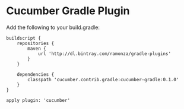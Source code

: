 Cucumber Gradle Plugin
===

Add the following to your build.gradle:

    buildscript {
        repositories {
            maven {
                url 'http://dl.bintray.com/ramonza/gradle-plugins'
            }
        }

        dependencies {
            classpath 'cucumber.contrib.gradle:cucumber-gradle:0.1.0'
        }
    }

    apply plugin: 'cucumber'

